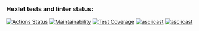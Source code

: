 ### Hexlet tests and linter status:
[![Actions Status](https://github.com/scatter27-lab/python-project-50/actions/workflows/hexlet-check.yml/badge.svg)](https://github.com/scatter27-lab/python-project-50/actions)
[![Maintainability](https://api.codeclimate.com/v1/badges/74fc090e55fd2dbc9e48/maintainability)](https://codeclimate.com/github/scatter27-lab/python-project-50/maintainability)
[![Test Coverage](https://api.codeclimate.com/v1/badges/74fc090e55fd2dbc9e48/test_coverage)](https://codeclimate.com/github/scatter27-lab/python-project-50/test_coverage)
[![asciicast](https://asciinema.org/a/s4XdGcbf9sPOYOByOFBtbCOKj.svg)](https://asciinema.org/a/s4XdGcbf9sPOYOByOFBtbCOKj)
[![asciicast](https://asciinema.org/a/B4imzVDK6zuxz9MLgToOKoEbo.svg)](https://asciinema.org/a/B4imzVDK6zuxz9MLgToOKoEbo)
